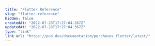 ```yaml
---
title: "Flutter Reference"
slug: "flutter-reference"
hidden: false
createdAt: "2022-07-28T17:27:04.367Z"
updatedAt: "2022-07-28T17:27:04.367Z"
type: "link"
link_url: "https://pub.dev/documentation/purchases_flutter/latest/"
---
```

